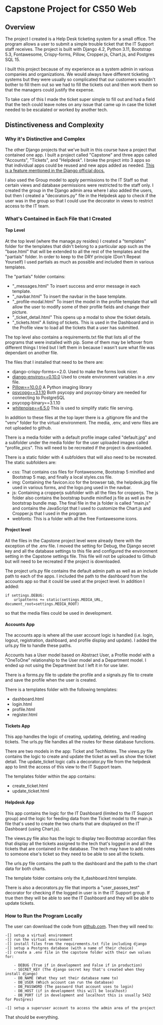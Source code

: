 # Capstone Project for CS50 Web

## Overview

The project I created is a Help Desk ticketing system for a small office.  The program allows a user to submit a simple trouble ticket that the IT Support staff receives.  The project is built with Django 4.2, Python 3.11, Bootstrap 5.3, Fontawesome, Crispy-forms, Pillow, Cropper.js, Chart.js, and Postgres SQL 15.  

I built this project because of my experience as a system admin in various companies and organizations.  We would always have different ticketing systems but they were usually so complicated that our customers wouldn't bother to fill them out so we had to fill the tickets out and then work them so that the managers could justify the expense.   

To take care of this I made the ticket super simple to fill out and had a field that the tech could leave notes on any issue that came up in case the ticket needed to be escalated or worked by another tech. 

## Distinctiveness and Complexity

### Why it's Distinctive and Complex

The other Django projects that we've built in this course have a project that contained one app.  I built a project called "Capstone" and three apps called "Accounts", "Tickets", and "Helpdesk".  I broke the project into 3 apps so that individual apps could be reused and new apps added as needed. [This is a feature mentioned in the Django official docs.](https://docs.djangoproject.com/en/4.2/ref/applications/)  

I also used the Group model to apply permissions to the IT Staff so that certain views and database permissions were restricted to the staff only.  I created the group in the Django admin area where I also added the users, but then I created a "decorators.py" file in the Helpdesk app to check if the user was in the group so that I could use the decorator in views to restrict access to the IT team.

### What's Contained in Each File that I Created

#### Top Level
At the top level (where the manage.py resides) I created a "templates" folder for the templates that didn't belong to a particular app such as the "base.html" that will be extended to all the rest of the templates and the "partials" folder. In order to keep to the DRY principle (Don't Repeat Yourself) I used partials as much as possible and included them in various templates.

The "partials" folder contains:
- "_messages.html" To insert success and error message in each template.
- "_navbar.html" To insert the navbar in the base template.
- "_profile-modal.html" To insert the model in the profile template that will allow the user to modify some of their profile fields and change their picture.
- "_ticket_detail.html" This opens up a modal to show the ticket details.
- "_tickets.html" A listing of tickets.  This is used in the Dashboard and in the Profile view to load all the tickets that a user has submitted.  

The top level also contains a requirements.txt file that lists all of the programs that were installed with pip.  Some of them may be leftover from different things I tried but I left them in because I wasn't sure what file was dependant on another file.  

The files that I installed that need to be there are:
- django-crispy-forms==2.0. Used to make the forms look nicer.
- [django-environ==0.10.0](https://django-environ.readthedocs.io/en/latest/) Used to create environment variables in a .env file. 
- [Pillow==10.0.0](https://pypi.org/project/Pillow/) A Python imaging library 
- [psycopg==3.1.10](https://www.psycopg.org/psycopg3/docs/basic/install.html) Both psycopy and psycopy-binary are needed for connecting to PostgreSQL 
- psycopg-binary==3.1.10 
- [whitenoise==6.5.0](https://whitenoise.readthedocs.io/en/latest/) This is used to simplify static file serving. 

In addition to these files at the top layer there is a .gitignore file and the "venv" folder for the virtual environment.  The media, .env, and venv files are not uploaded to github.

There is a media folder with a default profile image called "default.jpg" and a subfolder under the media folder for the user uploaded images called "profile_pics". This will need to be recreated if the project is downloaded.

There is a static folder with 4 subfolders that will also need to be recreated.  The static subfolders are:

- css: That contains css files for Fontawesome, Bootstrap 5 minified and Bootstrap 5 map, and finally a local styles.css file.
- img: Containing the favicon.ico for the browser tab, the helpdesk.jpg file used in various forms, and the logo.png used in the navbar.
- js: Containing a cropperjs subfolder with all the files for cropperjs. The js folder also contains the bootstrap bundle minified js file as well as the bootstrap bundle map.  The final file in the js folder is called "main.js" and contains the JavaScript that I used to customize the Chart.js and Cropper.js that I used in the program.
- webfonts: This is a folder with all the free Fontawesome icons.

#### Project level
All the files in the Capstone project level were already there with the exception of the .env file.  I moved the setting for Debug, the Django secret key and all the database settings to this file and configured the environment setting in the Capstone settings file.  This file will not be uploaded to Github but will need to be recreated if the project is downloaded.

The project urls.py file contains the default admin path as well as an include path to each of the apps.  I included the path to the dashboard from the accounts app so that it could be used at the project level.  In addition I added:
```
if settings.DEBUG:
    urlpatterns += static(settings.MEDIA_URL, document_root=settings.MEDIA_ROOT)
```
so that the media files could be used in development. 

#### Accounts App
The accounts app is where all the user account logic is handled (i.e. login, logout, registration, dashboard, and profile display and update). I added the urls.py file to handle these paths.  

Accounts has a User model based on Abstract User, a Profile model with a "OneToOne" relationship to the User model and a Department model.  I ended up not using the Department but I left it in for use later.  

There is a forms.py file to update the profile and a signals.py file to create and save the profile when the user is created. 

There is a templates folder with the following templates:
- dashboard.html
- login.html
- profile.html
- register.html

#### Tickets App
This app handles the logic of creating, updating, deleting, and reading tickets.  The urls.py file handles all the routes for these database functions. 

There are two models in the app: Ticket and TechNotes.  The views.py file contains the logic to create and update the ticket as well as show the ticket detail. The update_ticket logic calls a decorator.py file from the helpdesk app to limit the access of this view to the IT Support team.

The templates folder within the app contains:
- create_ticket.html
- update_ticket.html 

#### Helpdesk App
This app contains the logic for the IT Dashboard (limited to the IT Support group) and the logic for feeding data from the Ticket model to the main.js file that's used to create the two charts that are displayed on the IT Dashboard (using Chart.js).  

The views.py file also has the logic to display two Bootstrap accordian files that display all the tickets assigned to the tech that's logged in and all the tickets that are contained in the database.  The tech may have to add notes to someone else's ticket so they need to be able to see all the tickets.  

The urls.py file contains the path to the dashboard and the path to the chart data for both charts.  

The template folder contains only the it_dashboard.html template. 

There is also a decorators.py file that imports a "user_passes_test" decorator for checking if the logged in user is in the IT Support group.  If true then they will be able to see the IT Dashboard and they will be able to update tickets. 

### How to Run the Program Locally
  
The user can download the code from [github.com](https://github.com/chaudhryna/capstone).  Then they will need to:
```[tasklist]
-[] setup a virtual environment
-[] run the virtual environment
-[] install files from the requirements.txt file including django 
-[] setup a Postgres database (with a name of their choice)
-[] create a .env file in the capstone folder with their own values for:

    - DEBUG (True if in development and False if in production)
    - SECRET_KEY (The django secret key that's created when they install django)
    - DB_NAME (What they set their database name to)
    - DB_USER (Which account can run the database)
    - DB_PASSWORD (The password that account uses to login)
    - DB_HOST (if in development this will be localhost)
    - DB_PORT (if in development and localhost this is usually 5432 for Postgres)

-[] setup a superuser account to access the admin area of the project 
```

That should be everything.


